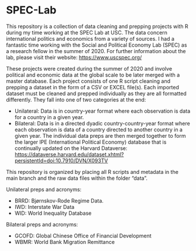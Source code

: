 # SPEC-Lab
This repository is a collection of data cleaning and prepping projects with R during my time working at the SPEC Lab at USC. The data concern international politics and economics from a variety of sources. I had a fantastic time working with the Social and Political Economy Lab (SPEC) as a research fellow in the summer of 2020. For further information about the lab, please visit their website: https://www.uscspec.org/

These projects were created during the summer of 2020 and involve political and economic data at the global scale to be later merged with a master database. Each project consists of one R script cleaning and prepping a dataset in the form of a CSV or EXCEL file(s). Each imported dataset must be cleaned and prepped individually as they are all formatted differently. They fall into one of two categories at the end:
  - Unilateral: Data is in country-year format where each observation is data for a country in a given year. 
  - Bilateral: Data is in a directed dyadic country-country-year format where each observation is data of a country directed to another country in a given year.
The individual data preps are then merged together to form the larger IPE (International Political Economy) database that is continually updated on the Harvard Dataverse: https://dataverse.harvard.edu/dataset.xhtml?persistentId=doi:10.7910/DVN/X093TV

This repository is organized by placing all R scripts and metadata in the main branch and the raw data files within the folder “data”.

Unilateral preps and acronyms:
  - BRRD: Bjørnskov-Rode Regime Data. 
  - IWD: Interstate War Data
  - WID: World Inequality Database

Bilateral preps and acronyms:
  - GCOFD: Global Chinese Office of Financial Development
  - WBMR: World Bank Migration Remittance
